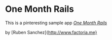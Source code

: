 # One Month Rails

This is a pinteresting sample app
[*One Month Rails*](http://onemonthrails.com)

by [Ruben Sanchez]{http://www.factoria.me}